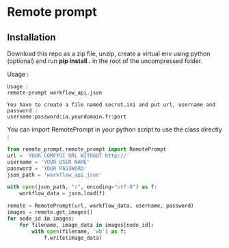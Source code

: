 # Remote prompt

## Installation

Download this repo as a zip file, unzip, create a virtual env using python (optional) and run __pip install .__ in the root of the uncompressed folder.

Usage :

```text
Usage :
remote-prompt workflow_api.json

You have to create a file named secret.ini and put url, username and password :
username:password:ia.yourdomain.fr:port
```

You can import RemotePrompt in your python script to use the class directly :

```python
from remote_prompt.remote_prompt import RemotePrompt
url = 'YOUR COMFYUI URL WITHOUT http://'
username = 'YOUR USER NAME'
password = 'YOUR PASSWORD'
json_path = 'workflow_api.json'

with open(json_path, "r", encoding="utf-8") as f:
    workflow_data = json.load(f)

remote = RemotePrompt(url, workflow_data, username, password)
images = remote.get_images()
for node_id in images:
    for filename, image_data in images[node_id]:
        with open(filename, 'wb') as f:
            f.write(image_data)

```
